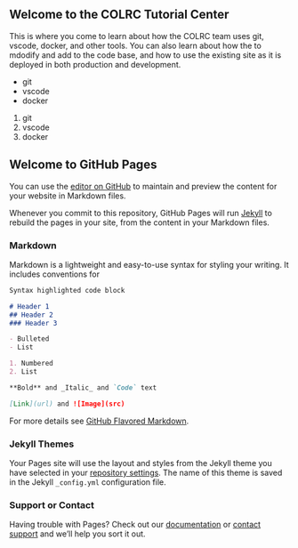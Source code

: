 ## Welcome to the COLRC Tutorial Center

This is where you come to learn about how the COLRC team uses git, vscode, docker, and other tools. You can also learn about how the to mdodify and add to the code base, and how to use the existing site as it is deployed in both production and development.

- git
- vscode
- docker

1. git
2. vscode
3. docker

## Welcome to GitHub Pages

You can use the [editor on GitHub](https://github.com/arizona-linguistics/colrc-v2/edit/gh-pages/index.md) to maintain and preview the content for your website in Markdown files.

Whenever you commit to this repository, GitHub Pages will run [Jekyll](https://jekyllrb.com/) to rebuild the pages in your site, from the content in your Markdown files.

### Markdown

Markdown is a lightweight and easy-to-use syntax for styling your writing. It includes conventions for

```markdown
Syntax highlighted code block

# Header 1
## Header 2
### Header 3

- Bulleted
- List

1. Numbered
2. List

**Bold** and _Italic_ and `Code` text

[Link](url) and ![Image](src)
```

For more details see [GitHub Flavored Markdown](https://guides.github.com/features/mastering-markdown/).

### Jekyll Themes

Your Pages site will use the layout and styles from the Jekyll theme you have selected in your [repository settings](https://github.com/arizona-linguistics/colrc-v2/settings/pages). The name of this theme is saved in the Jekyll `_config.yml` configuration file.

### Support or Contact

Having trouble with Pages? Check out our [documentation](https://docs.github.com/categories/github-pages-basics/) or [contact support](https://support.github.com/contact) and we’ll help you sort it out.
